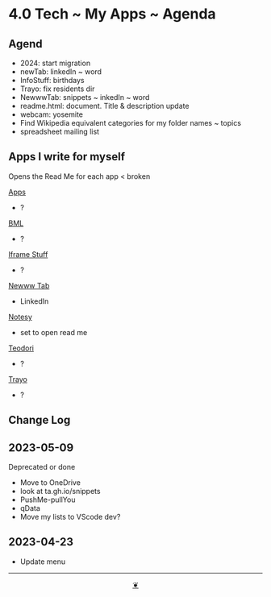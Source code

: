 # 4.0 Tech ~ My Apps ~ Agenda

## Agend

* 2024: start migration
* newTab: linkedIn ~ word
* InfoStuff: birthdays
* Trayo: fix residents dir
* NewwwTab: snippets ~ inkedIn ~ word
* readme.html: document. Title & description update
* webcam: yosemite
*   Find Wikipedia equivalent categories for my folder names ~ topics
*   spreadsheet mailing list

## Apps I write for myself

Opens the Read Me for each app < broken

<a href="" onclick="parent.location.hash=&quot;https://api.github.com/repos/theo-armour/2023-qdata/contents/apps/apps/README.md&quot;">Apps</a>

*   ?

<a href="" onclick="parent.location.hash=&quot;https://api.github.com/repos/theo-armour/2023-qdata/contents/apps/bml/README.md&quot;">BML</a>

*   ?

<a href="" onclick="parent.location.hash=&quot;https://api.github.com/repos/theo-armour/2023-qdata/contents/apps/iframe-stuff/README.md&quot;">Iframe Stuff</a>

*   ?

<a href="" onclick="parent.location.hash=&quot;https://api.github.com/repos/theo-armour/2023-qdata/contents/apps/newww-tab/README.md&quot;">Newww Tab</a>

*   LinkedIn

<a href="" onclick="parent.location.hash=&quot;https://api.github.com/repos/theo-armour/2023-qdata/contents/apps/notesy/README.md&quot;">Notesy</a>

*   set to open read me

<a href="" onclick="parent.location.hash=&quot;https://api.github.com/repos/theo-armour/2023-qdata/contents/apps/teodori/README.md&quot;">Teodori</a>

*   ?

<a href="" onclick="parent.location.hash=&quot;https://api.github.com/repos/theo-armour/2023-qdata/contents/apps/trayo/README.md&quot;">Trayo</a>

*   ?

## Change Log

## 2023-05-09

Deprecated or done

*   Move to OneDrive
*   look at ta.gh.io/snippets
*   PushMe-pullYou
*   qData
*   Move my lists to VScode dev?

## 2023-04-23

*   Update menu

* * *

<center title="Hello! Click me to go up to the top"><a class="aDingbat" href="javascript:window.main.scrollTo(0,0);">❦</a></center>
